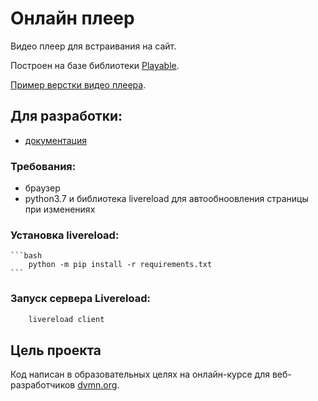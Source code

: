 # Онлайн плеер
Видео плеер для встраивания на сайт.

Построен на базе библиотеки [Playable](https://wix.github.io/playable/).

[Пример верстки видео плеера](https://zed-chi.github.io/dvmn_player).





## Для разработки:
- [документация](https://github.com/devmanorg/video-player-jslib)

### Требования:
- браузер
- python3.7 и библиотека livereload для автообноовления страницы при изменениях

### Установка livereload:
    ```bash
        python -m pip install -r requirements.txt
    ```

### Запуск сервера Livereload:
```bash
    livereload client
```

## Цель проекта

Код написан в образовательных целях на онлайн-курсе для веб-разработчиков [dvmn.org](https://dvmn.org/).
